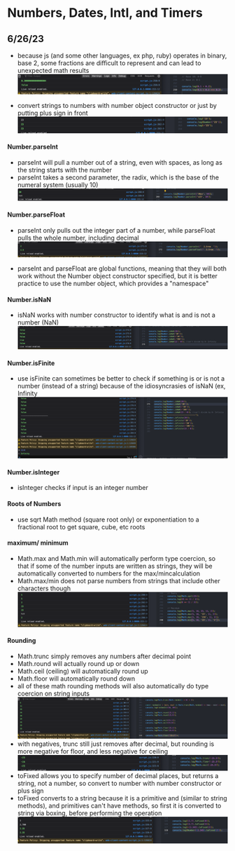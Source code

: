 # Numbers, Dates, Intl, and Timers

## 6/26/23

- because js (and some other languages, ex php, ruby) operates in binary, base 2, some fractions are difficult to represent and can lead to unexpected math results
![alt](images/12-numbers/2023-06-26-1.png)

- convert strings to numbers with number object constructor or just by putting plus sign in front
![alt](images/12-numbers/2023-06-26-2.png)

#### Number.parseInt
- parseInt will pull a number out of a string, even with spaces, as long as the string starts with the number
- parseInt takes a second parameter, the radix, which is the base of the numeral system (usually 10)
![alt](images/12-numbers/2023-06-26-3.png)

#### Number.parseFloat
- parseInt only pulls out the integer part of a number, while parseFloat pulls the whole number, including decimal
![alt](images/12-numbers/2023-06-26-4.png)

- parseInt and parseFloat are global functions, meaning that they will both work without the Number object constructor specified, but it is better practice to use the number object, which provides a "namespace"

#### Number.isNaN
- isNaN works with number constructor to identify what is and is not a number (NaN)
![alt](images/12-numbers/2023-06-26-5.png)

#### Number.isFinite
- use isFinite can sometimes be better to check if something is or is not a number (instead of a string) because of the idiosyncrasies of isNaN (ex, Infinity
![alt](images/12-numbers/2023-06-26-6.png)

#### Number.isInteger
- isInteger checks if input is an integer number

#### Roots of Numbers
- use sqrt Math method (square root only) or exponentiation to a fractional root to get square, cube, etc roots

#### maximum/ minimum
- Math.max and Math.min will automatically perform type coercion, so that if some of the number inputs are written as strings, they will be automatically converted to numbers for the max/mincalculation
- Math.max/min does not parse numbers from strings that include other characters though
![alt](images/12-numbers/2023-06-26-7.png)

#### Rounding
- Math.trunc simply removes any numbers after decimal point
- Math.round will actually round up or down
- Math.ceil (ceiling) will automatically round up
- Math.floor will automatically round down
- all of these math rounding methods will also automatically do type coercion on string inputs
![alt](images/12-numbers/2023-06-26-8a.png)
- with negatives, trunc still just removes after decimal, but rounding is more negative for floor, and less negative for ceiling
![alt](images/12-numbers/2023-06-26-8b.png)
- toFixed allows you to specify number of decimal places, but returns a string, not a number, so convert to number with number constructor or plus sign
- toFixed converts to a string because it is a primitive and (similar to string methods), and primitives can't have methods, so first it is converted to string via boxing, before performing the operation
![alt](images/12-numbers/2023-06-26-8c.png)
